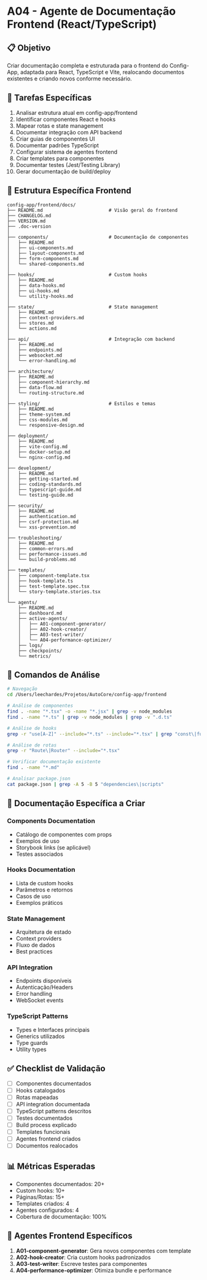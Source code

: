 # A04 - Agente de Documentação Frontend (React/TypeScript)

## 📋 Objetivo
Criar documentação completa e estruturada para o frontend do Config-App, adaptada para React, TypeScript e Vite, realocando documentos existentes e criando novos conforme necessário.

## 🎯 Tarefas Específicas
1. Analisar estrutura atual em config-app/frontend
2. Identificar componentes React e hooks
3. Mapear rotas e state management
4. Documentar integração com API backend
5. Criar guias de componentes UI
6. Documentar padrões TypeScript
7. Configurar sistema de agentes frontend
8. Criar templates para componentes
9. Documentar testes (Jest/Testing Library)
10. Gerar documentação de build/deploy

## 📁 Estrutura Específica Frontend
```
config-app/frontend/docs/
├── README.md                        # Visão geral do frontend
├── CHANGELOG.md                     
├── VERSION.md                       
├── .doc-version                     
│
├── components/                      # Documentação de componentes
│   ├── README.md
│   ├── ui-components.md
│   ├── layout-components.md
│   ├── form-components.md
│   └── shared-components.md
│
├── hooks/                           # Custom hooks
│   ├── README.md
│   ├── data-hooks.md
│   ├── ui-hooks.md
│   └── utility-hooks.md
│
├── state/                           # State management
│   ├── README.md
│   ├── context-providers.md
│   ├── stores.md
│   └── actions.md
│
├── api/                             # Integração com backend
│   ├── README.md
│   ├── endpoints.md
│   ├── websocket.md
│   └── error-handling.md
│
├── architecture/                    
│   ├── README.md
│   ├── component-hierarchy.md
│   ├── data-flow.md
│   └── routing-structure.md
│
├── styling/                         # Estilos e temas
│   ├── README.md
│   ├── theme-system.md
│   ├── css-modules.md
│   └── responsive-design.md
│
├── deployment/                      
│   ├── README.md
│   ├── vite-config.md
│   ├── docker-setup.md
│   └── nginx-config.md
│
├── development/                     
│   ├── README.md
│   ├── getting-started.md
│   ├── coding-standards.md
│   ├── typescript-guide.md
│   └── testing-guide.md
│
├── security/                        
│   ├── README.md
│   ├── authentication.md
│   ├── csrf-protection.md
│   └── xss-prevention.md
│
├── troubleshooting/                 
│   ├── README.md
│   ├── common-errors.md
│   ├── performance-issues.md
│   └── build-problems.md
│
├── templates/                       
│   ├── component-template.tsx
│   ├── hook-template.ts
│   ├── test-template.spec.tsx
│   └── story-template.stories.tsx
│
└── agents/                          
    ├── README.md
    ├── dashboard.md
    ├── active-agents/
    │   ├── A01-component-generator/
    │   ├── A02-hook-creator/
    │   ├── A03-test-writer/
    │   └── A04-performance-optimizer/
    ├── logs/
    ├── checkpoints/
    └── metrics/
```

## 🔧 Comandos de Análise
```bash
# Navegação
cd /Users/leechardes/Projetos/AutoCore/config-app/frontend

# Análise de componentes
find . -name "*.tsx" -o -name "*.jsx" | grep -v node_modules
find . -name "*.ts" | grep -v node_modules | grep -v ".d.ts"

# Análise de hooks
grep -r "use[A-Z]" --include="*.ts" --include="*.tsx" | grep "const\|function"

# Análise de rotas
grep -r "Route\|Router" --include="*.tsx"

# Verificar documentação existente
find . -name "*.md"

# Analisar package.json
cat package.json | grep -A 5 -B 5 "dependencies\|scripts"
```

## 📝 Documentação Específica a Criar

### Components Documentation
- Catálogo de componentes com props
- Exemplos de uso
- Storybook links (se aplicável)
- Testes associados

### Hooks Documentation
- Lista de custom hooks
- Parâmetros e retornos
- Casos de uso
- Exemplos práticos

### State Management
- Arquitetura de estado
- Context providers
- Fluxo de dados
- Best practices

### API Integration
- Endpoints disponíveis
- Autenticação/Headers
- Error handling
- WebSocket events

### TypeScript Patterns
- Types e Interfaces principais
- Generics utilizados
- Type guards
- Utility types

## ✅ Checklist de Validação
- [ ] Componentes documentados
- [ ] Hooks catalogados
- [ ] Rotas mapeadas
- [ ] API integration documentada
- [ ] TypeScript patterns descritos
- [ ] Testes documentados
- [ ] Build process explicado
- [ ] Templates funcionais
- [ ] Agentes frontend criados
- [ ] Documentos realocados

## 📊 Métricas Esperadas
- Componentes documentados: 20+
- Custom hooks: 10+
- Páginas/Rotas: 15+
- Templates criados: 4
- Agentes configurados: 4
- Cobertura de documentação: 100%

## 🚀 Agentes Frontend Específicos
1. **A01-component-generator**: Gera novos componentes com template
2. **A02-hook-creator**: Cria custom hooks padronizados
3. **A03-test-writer**: Escreve testes para componentes
4. **A04-performance-optimizer**: Otimiza bundle e performance